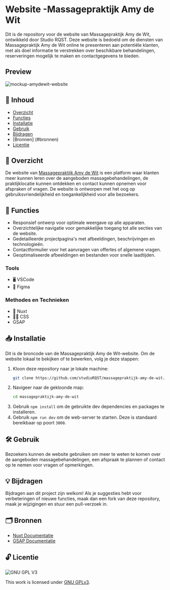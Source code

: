 # Website -Massagepraktijk Amy de Wit

Dit is de repository voor de website van Massagepraktijk Amy de Wit, ontwikkeld door Studio RQST. Deze website is bedoeld om de diensten van Massagepraktijk Amy de Wit online te presenteren aan potentiële klanten, met als doel informatie te verstrekken over beschikbare behandelingen, reserveringen mogelijk te maken en contactgegevens te bieden.

## Preview

![mockup-amydewit-website](https://github.com/studioRQST/amy-de-wit/assets/112861375/cf8a5e27-d5e1-4f5e-9ee9-a6ac8d7af33c)


## 📖 Inhoud

- [Overzicht](#overzicht)
- [Functies](#functies)
- [Installatie](#installatie)
- [Gebruik](#gebruik)
- [Bijdragen](#bijdragen)
- [Bronnen] (#bronnen)
- [Licentie](#licentie)

## 📄 Overzicht

De website van [Massagepraktijk Amy de Wit](https://www.amydewit.nl/) is een platform waar klanten meer kunnen leren over de aangeboden massagebehandelingen, de praktijklocatie kunnen ontdekken en contact kunnen opnemen voor afspraken of vragen. De website is ontworpen met het oog op gebruiksvriendelijkheid en toegankelijkheid voor alle bezoekers.

## 🚀 Functies

- Responsief ontwerp voor optimale weergave op alle apparaten.
- Overzichtelijke navigatie voor gemakkelijke toegang tot alle secties van de website.
- Gedetailleerde projectpagina's met afbeeldingen, beschrijvingen en technologieën.
- Contactformulier voor het aanvragen van offertes of algemene vragen.
- Geoptimaliseerde afbeeldingen en bestanden voor snelle laadtijden.

### Tools

- 🖥️ VSCode
- 🎨 Figma

### Methodes en Technieken

- 🚀 Nuxt
- 💅🏼 CSS
- GSAP

## 📥 Installatie

Dit is de broncode van de Massagepraktijk Amy de Wit-website. Om de website lokaal te bekijken of te bewerken, volg je deze stappen:

1. Kloon deze repository naar je lokale machine:
   ```bash
   git clone https://github.com/studioRQST/massagepraktijk-amy-de-wit.git
   ```
2. Navigeer naar de gekloonde map:
   ```bash
   cd massagepraktijk-amy-de-wit
   ```
3. Gebruik `npm install` om de gebruikte dev dependencies en packages te installeren.
4. Gebruik `npm run dev` om de web-server te starten. Deze is standaard bereikbaar op poort `3000`.

## 🛠️ Gebruik

Bezoekers kunnen de website gebruiken om meer te weten te komen over de aangeboden massagebehandelingen, een afspraak te plannen of contact op te nemen voor vragen of opmerkingen.

## 💡 Bijdragen

Bijdragen aan dit project zijn welkom! Als je suggesties hebt voor verbeteringen of nieuwe functies, maak dan een fork van deze repository, maak je wijzigingen en stuur een pull-verzoek in.

## 🗂️ Bronnen

- [Nuxt Documentatie](https://nuxt.com/docs/getting-started/installation)
- [GSAP Documentatie](https://greensock.com/gsap/)

## 🔓 Licentie

![GNU GPL V3](https://www.gnu.org/graphics/gplv3-127x51.png)

This work is licensed under [GNU GPLv3](./LICENSE).

